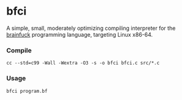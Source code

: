 # bfci
A simple, small, moderately optimizing compiling interpreter for the [brainfuck](https://esolangs.org/wiki/Brainfuck) programming language, targeting Linux x86-64.

### Compile
```
cc --std=c99 -Wall -Wextra -O3 -s -o bfci bfci.c src/*.c
```
### Usage
```
bfci program.bf
```
